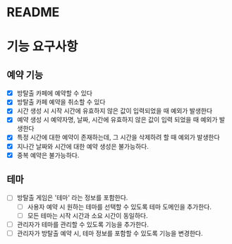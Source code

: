 # README

# 기능 요구사항

## 예약 기능

- [x] 방탈출 카페에 예약할 수 있다
- [x] 방탈출 카페 예약을 취소할 수 있다
- [x] 시간 생성 시 시작 시간에 유효하지 않은 값이 입력되었을 때 예외가 발생한다
- [x] 예약 생성 시 예약자명, 날짜, 시간에 유효하지 않은 값이 입력 되었을 때 예외가 발생한다
- [x] 특정 시간에 대한 예약이 존재하는데, 그 시간을 삭제하려 할 때 예외가 발생한다
- [x] 지나간 날짜와 시간에 대한 예약 생성은 불가능하다.
- [x] 중복 예약은 불가능하다.

## 테마

- [ ] 방탈출 게임은 '테마' 라는 정보를 포함한다.
    - [ ] 사용자 예약 시 원하는 테마를 선택할 수 있도록 테마 도메인을 추가한다.
    - [ ] 모든 테마는 시작 시간과 소요 시간이 동일하다.
- [ ] 관리자가 테마를 관리할 수 있도록 기능을 추가한다.
- [ ] 관리자가 방탈출 예약 시, 테마 정보를 포함할 수 있도록 기능을 변경한다.
